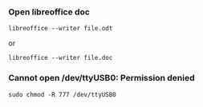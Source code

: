 ### Open libreoffice doc

```shell
libreoffice --writer file.odt
```

or 

```shell
libreoffice --writer file.doc
```

### Cannot open /dev/ttyUSB0: Permission denied

```shell
sudo chmod -R 777 /dev/ttyUSB0
```